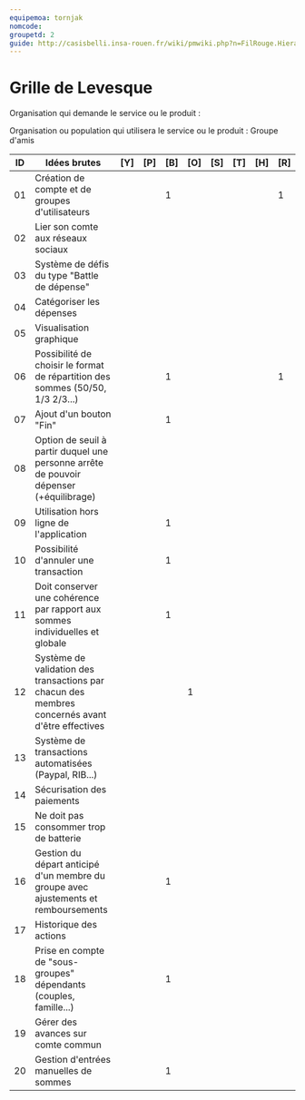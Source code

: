 ```yaml
---
equipemoa: tornjak
nomcode: 
groupetd: 2
guide: http://casisbelli.insa-rouen.fr/wiki/pmwiki.php?n=FilRouge.HierachiserBesoins
---
```


# Grille de Levesque

Organisation qui demande le service ou le produit : 

Organisation ou population qui utilisera le service ou le produit : Groupe d'amis

| ID | Idées brutes                                                                                    | [Y] | [P] | [B] | [O] | [S] | [T] | [H] | [R] |
|----|-------------------------------------------------------------------------------------------------|-----|-----|-----|-----|-----|-----|-----|-----|
| 01 | Création de compte et de groupes d'utilisateurs                                                 |     |     |  1   |     |     |     |     |  1   |
| 02 | Lier son comte aux réseaux sociaux                                                              |     |     |     |     |     |     |     |     |
| 03 | Système de défis du type "Battle de dépense"                                                    |     |     |     |     |     |     |     |     |
| 04 | Catégoriser les dépenses                                                                        |     |     |     |     |     |     |     |     |
| 05 | Visualisation graphique                                                                         |     |     |     |     |     |     |     |     |
| 06 | Possibilité de choisir le format de répartition des sommes  (50/50, 1/3 2/3...)                 |     |     |   1  |     |     |     |     |   1  |
| 07 | Ajout d'un bouton "Fin"                                                                         |     |     |   1  |     |     |     |     |     |
| 08 | Option de seuil à partir duquel une personne arrête de pouvoir dépenser (+équilibrage)          |     |     |     |     |     |     |     |     |
| 09 | Utilisation hors ligne de l'application                                                         |     |     |   1  |     |     |     |     |     |
| 10 | Possibilité d'annuler une transaction                                                           |     |     |   1  |     |     |     |     |     |
| 11 | Doit conserver une cohérence par rapport aux sommes individuelles et globale                    |     |     |   1  |     |     |     |     |     |
| 12 | Système de validation des transactions par chacun des membres concernés avant d'être effectives |     |     |     |  1   |     |     |     |     |
| 13 | Système de transactions automatisées (Paypal, RIB...)                                           |     |     |     |     |     |     |     |     |
| 14 | Sécurisation des paiements                                                                      |     |     |     |     |     |     |     |     |
| 15 | Ne doit pas consommer trop de batterie                                                          |     |     |     |     |     |     |     |     |
| 16 | Gestion du départ anticipé d'un membre du groupe avec ajustements et remboursements             |     |     |  1   |     |     |     |     |     |
| 17 | Historique des actions                                                                          |     |     |     |     |     |     |     |     |
| 18 | Prise en compte de "sous-groupes" dépendants (couples, famille...)                              |     |     |   1  |     |     |     |     |     |
| 19 | Gérer des avances sur comte commun                                                              |     |     |     |     |     |     |     |     |
| 20 | Gestion d'entrées manuelles de sommes                                                           |     |     |   1  |     |     |     |     |     |
